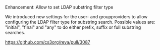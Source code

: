 Enhancement: Allow to set LDAP substring filter type

We introduced new settings for the user- and groupproviders to allow
configuring the LDAP filter type for substring search. Possible values are:
"initial", "final" and "any" to do either prefix, suffix or full substring
searches.

https://github.com/cs3org/reva/pull/3087
